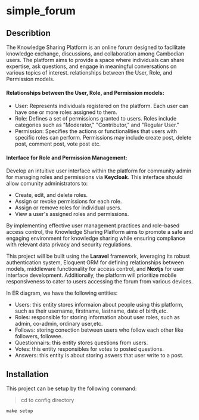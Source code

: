 # simple_forum
## Describtion
The Knowledge Sharing Platform is an online forum designed to facilitate knowledge exchange, discussions, and collaboration among Cambodian users. The platform aims to provide a space where individuals can share expertise, ask questions, and engage in meaningful conversations on various topics of interest.
relationships between the User, Role, and Permission models.
#### __Relationships between the User, Role, and Permission models:__
* User: Represents individuals registered on the platform. Each user can have one or more roles assigned to them.
* Role: Defines a set of permissions granted to users. Roles include categories such as "Moderator," "Contributor," and "Regular User."
* Permission: Specifies the actions or functionalities that users with specific roles can perform. Permissions may include create post, delete post, comment post, vote post etc.
#### __Interface for Role and Permission Management:__
Develop an intuitive user interface within the platform for community admin for managing roles and permissions via __Keycloak__. This interface should allow  comunity administrators to:
* Create, edit, and delete roles.
* Assign or revoke permissions for each role.
* Assign or remove roles for individual users.
* View a user's assigned roles and permissions.

By implementing effective user management practices and role-based access control, the Knowledge Sharing Platform aims to promote a safe and engaging environment for knowledge sharing while ensuring compliance with relevant data privacy and security regulations.

This project will be built using the __Laravel__ framework, leveraging its robust authentication system, Eloquent ORM for defining relationships between models, middleware functionality for access control, and __Nextjs__ for user interface development. Additionally, the platform will prioritize mobile responsiveness to cater to users accessing the forum from various devices.

In ER diagram, we have the following entities:
* Users: this entity stores informaion about people using this platform, such as their username, firstname, lastname, date of birth,etc.
* Roles: responsible for storing information about user roles, such as admin, co-admin, ordinary user,etc.
* Follows: storing conection between users who follow each other like followers, followee.
* Questionnairs: this entity stores questions from users.
* Votes: this entity responsibles for votes to posted questions.
* Answers: this entity is about storing aswers that user write to a post.

## Installation
This project can be setup by the following command:
> cd to config directory
```
make setup
```  
  
